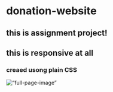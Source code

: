 # donation-website

## this is assignment project!

## this is responsive at all

### creaed usong plain CSS

<img width=“964” alt=“full-page-image” src=“https://github.com/AriyanShihab/donation-website/blob/main/donataion-images/fullpage-image.png”>
